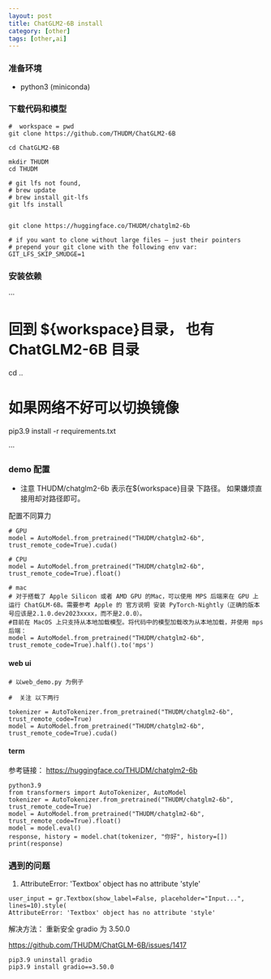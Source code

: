 ```yaml
---
layout: post
title: ChatGLM2-6B install
category: [other]
tags: [other,ai]
---
```



### 准备环境

- python3 (miniconda)
### 下载代码和模型

```
#  workspace = pwd
git clone https://github.com/THUDM/ChatGLM2-6B

cd ChatGLM2-6B

mkdir THUDM
cd THUDM

# git lfs not found,  
# brew update
# brew install git-lfs
git lfs install


git clone https://huggingface.co/THUDM/chatglm2-6b

# if you want to clone without large files – just their pointers
# prepend your git clone with the following env var:
GIT_LFS_SKIP_SMUDGE=1
```

### 安装依赖

···

# 回到 ${workspace}目录， 也有ChatGLM2-6B 目录

cd ..

# 如果网络不好可以切换镜像  
pip3.9 install -r requirements.txt

···

### demo 配置

* 注意 THUDM/chatglm2-6b  表示在${workspace}目录 下路径。 如果嫌烦直接用却对路径即可。 



配置不同算力


```
# GPU
model = AutoModel.from_pretrained("THUDM/chatglm2-6b", trust_remote_code=True).cuda()

# CPU 
model = AutoModel.from_pretrained("THUDM/chatglm2-6b", trust_remote_code=True).float()

# mac 
# 对于搭载了 Apple Silicon 或者 AMD GPU 的Mac，可以使用 MPS 后端来在 GPU 上运行 ChatGLM-6B。需要参考 Apple 的 官方说明 安装 PyTorch-Nightly（正确的版本号应该是2.1.0.dev2023xxxx，而不是2.0.0）。
#目前在 MacOS 上只支持从本地加载模型。将代码中的模型加载改为从本地加载，并使用 mps 后端：
model = AutoModel.from_pretrained("THUDM/chatglm2-6b", trust_remote_code=True).half().to('mps')

```





#### web ui
```
# 以web_demo.py 为例子

#  关注 以下两行

tokenizer = AutoTokenizer.from_pretrained("THUDM/chatglm2-6b", trust_remote_code=True)
model = AutoModel.from_pretrained("THUDM/chatglm2-6b", trust_remote_code=True).cuda()
```

####  term
参考链接： https://huggingface.co/THUDM/chatglm2-6b

```
python3.9
from transformers import AutoTokenizer, AutoModel
tokenizer = AutoTokenizer.from_pretrained("THUDM/chatglm2-6b", trust_remote_code=True)
model = AutoModel.from_pretrained("THUDM/chatglm2-6b", trust_remote_code=True).float()
model = model.eval()
response, history = model.chat(tokenizer, "你好", history=[])
print(response)
```


### 遇到的问题

1.  AttributeError: 'Textbox' object has no attribute 'style'
```
user_input = gr.Textbox(show_label=False, placeholder="Input...", lines=10).style(
AttributeError: 'Textbox' object has no attribute 'style'
``` 
解决方法：
重新安全 gradio 为 3.50.0

https://github.com/THUDM/ChatGLM-6B/issues/1417

```
pip3.9 uninstall gradio
pip3.9 install gradio==3.50.0
```

 